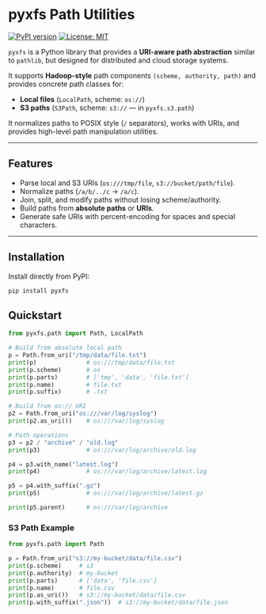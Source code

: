 # pyxfs Path Utilities

[![PyPI version](https://badge.fury.io/py/pyxfs.svg)](https://pypi.org/project/pyxfs/)
[![License: MIT](https://img.shields.io/badge/License-MIT-yellow.svg)](LICENSE)

`pyxfs` is a Python library that provides a **URI-aware path abstraction** similar to `pathlib`, but designed for distributed and cloud storage systems.

It supports **Hadoop-style** path components `(scheme, authority, path)` and provides concrete path classes for:
- **Local files** (`LocalPath`, scheme: `os://`)
- **S3 paths** (`S3Path`, scheme: `s3://` — in `pyxfs.s3.path`)

It normalizes paths to POSIX style (`/` separators), works with URIs, and provides high-level path manipulation utilities.

---

## Features

- Parse local and S3 URIs (`os:///tmp/file`, `s3://bucket/path/file`).
- Normalize paths (`/a/b/../c` → `/a/c`).
- Join, split, and modify paths without losing scheme/authority.
- Build paths from **absolute paths** or **URIs**.
- Generate safe URIs with percent-encoding for spaces and special characters.

---

## Installation

Install directly from PyPI:

```bash
pip install pyxfs
```

## Quickstart
```python
from pyxfs.path import Path, LocalPath

# Build from absolute local path
p = Path.from_uri("/tmp/data/file.txt")
print(p)              # os:///tmp/data/file.txt
print(p.scheme)       # os
print(p.parts)        # ['tmp', 'data', 'file.txt']
print(p.name)         # file.txt
print(p.suffix)       # .txt

# Build from os:// URI
p2 = Path.from_uri("os:///var/log/syslog")
print(p2.as_uri())    # os:///var/log/syslog

# Path operations
p3 = p2 / "archive" / "old.log"
print(p3)             # os:///var/log/archive/old.log

p4 = p3.with_name("latest.log")
print(p4)             # os:///var/log/archive/latest.log

p5 = p4.with_suffix(".gz")
print(p5)             # os:///var/log/archive/latest.gz

print(p5.parent)      # os:///var/log/archive
```

### S3 Path Example
```python
from pyxfs.path import Path

p = Path.from_uri("s3://my-bucket/data/file.csv")
print(p.scheme)     # s3
print(p.authority)  # my-bucket
print(p.parts)      # ['data', 'file.csv']
print(p.name)       # file.csv
print(p.as_uri())   # s3://my-bucket/data/file.csv
print(p.with_suffix(".json"))  # s3://my-bucket/data/file.json
```